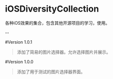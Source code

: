 # iOSDiversityCollection
各种iOS效果的集合，包含其他开源项目的学习，使用。

--

#Version 1.0.1
> 添加了简易的图片选择器。允许选择图片并展示。

#Version 1.0.0
> 添加了用于测试的图片选择器界面。

